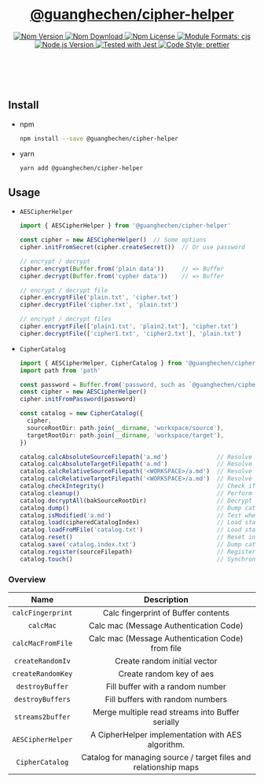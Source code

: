 <header>
  <h1 align="center">
    <a href="https://github.com/guanghechen/node-scaffolds/tree/main/packages/cipher-helper#readme">@guanghechen/cipher-helper</a>
  </h1>
  <div align="center">
    <a href="https://www.npmjs.com/package/@guanghechen/cipher-helper">
      <img
        alt="Npm Version"
        src="https://img.shields.io/npm/v/@guanghechen/cipher-helper.svg"
      />
    </a>
    <a href="https://www.npmjs.com/package/@guanghechen/cipher-helper">
      <img
        alt="Npm Download"
        src="https://img.shields.io/npm/dm/@guanghechen/cipher-helper.svg"
      />
    </a>
    <a href="https://www.npmjs.com/package/@guanghechen/cipher-helper">
      <img
        alt="Npm License"
        src="https://img.shields.io/npm/l/@guanghechen/cipher-helper.svg"
      />
    </a>
    <a href="#install">
      <img
        alt="Module Formats: cjs"
        src="https://img.shields.io/badge/module_formats-cjs-green.svg"
      />
    </a>
    <a href="https://github.com/nodejs/node">
      <img
        alt="Node.js Version"
        src="https://img.shields.io/node/v/@guanghechen/cipher-helper"
      />
    </a>
    <a href="https://github.com/facebook/jest">
      <img
        alt="Tested with Jest"
        src="https://img.shields.io/badge/tested_with-jest-9c465e.svg"
      />
    </a>
    <a href="https://github.com/prettier/prettier">
      <img
        alt="Code Style: prettier"
        src="https://img.shields.io/badge/code_style-prettier-ff69b4.svg?style=flat-square"
      />
    </a>
  </div>
</header>
<br/>


## Install

* npm

  ```bash
  npm install --save @guanghechen/cipher-helper
  ```

* yarn

  ```bash
  yarn add @guanghechen/cipher-helper
  ```

## Usage

* `AESCipherHelper`

  ```typescript
  import { AESCipherHelper } from '@guanghechen/cipher-helper'

  const cipher = new AESCipherHelper()  // Some options
  cipher.initFromSecret(cipher.createSecret())  // Or use password 

  // encrypt / decrypt
  cipher.encrypt(Buffer.from('plain data'))     // => Buffer
  cipher.decrypt(Buffer.from('cypher data'))    // => Buffer

  // encrypt / decrypt file
  cipher.encryptFile('plain.txt', 'cipher.txt')
  cipher.decryptFile('cipher.txt', 'plain.txt')

  // encrypt / decrypt files
  cipher.encryptFile(['plain1.txt', 'plain2.txt'], 'cipher.txt')
  cipher.decryptFile(['cipher1.txt', 'cipher2.txt'], 'plain.txt')
  ```

* `CipherCatalog`

  ```typescript
  import { AESCipherHelper, CipherCatalog } from '@guanghechen/cipher-helper'
  import path from 'path'

  const password = Buffer.from('password, such as `@guanghechen/cipher-helper`') 
  const cipher = new AESCipherHelper()
  cipher.initFromPassword(password)

  const catalog = new CipherCatalog({
    cipher,
    sourceRootDir: path.join(__dirname, 'workspace/source'),
    targetRootDir: path.join(__dirname, 'workspace/target'),
  })

  catalog.calcAbsoluteSourceFilepath('a.md')              // Resolve the absolute path of a source file.
  catalog.calcAbsoluteTargetFilepath('a.md')              // Resolve the absolute path of a target file.
  catalog.calcRelativeSourceFilepath('<WORKSPACE>/a.md')  // Resolve the relative path of the source file.
  catalog.calcRelativeTargetFilepath('<WORKSPACE>/a.md')  // Resolve the relative path of the target file.
  catalog.checkIntegrity()                                // Check if the index file is damaged.
  catalog.cleanup()                                       // Perform cleanup operations.
  catalog.decryptAll(bakSourceRootDir)                    // Decrypt all target files and output into the given directory.
  catalog.dump()                                          // Dump catalog states.
  catalog.isModified('a.md')                              // Test whether the given file has changed. (provide a simple filtering for continued operations)
  catalog.load(cipheredCatalogIndex)                      // Load states from ciphered data string
  catalog.loadFroMFile('catalog.txt')                     // Load states from index files.
  catalog.reset()                                         // Reset inner states.
  catalog.save('catalog.index.txt')                       // Dump catalog data and save into the index file.
  catalog.register(sourceFilepath)                        // Register a item into the catalog and perform some cleanup operations.
  catalog.touch()                                         // Synchronize the lastCheckTime.
  ```


### Overview

Name                                | Description
:----------------------------------:|:----------------------------:
`calcFingerprint`                   | Calc fingerprint of Buffer contents
`calcMac`                           | Calc mac (Message Authentication Code)
`calcMacFromFile`                   | Calc mac (Message Authentication Code) from file
`createRandomIv`                    | Create random initial vector
`createRandomKey`                   | Create random key of aes
`destroyBuffer`                     | Fill buffer with a random number
`destroyBuffers`                    | Fill buffers with random numbers
`streams2buffer`                    | Merge multiple read streams into Buffer serially
`AESCipherHelper`                   | A CipherHelper implementation with AES algorithm.
`CipherCatalog`                     | Catalog for managing source / target files and relationship maps



[homepage]: https://github.com/guanghechen/node-scaffolds/tree/main/packages/cipher-helper#readme
